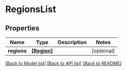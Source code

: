 # RegionsList


## Properties
Name | Type | Description | Notes
------------ | ------------- | ------------- | -------------
**regions** | [**[Region]**](Region.md) |  | [optional] 

[[Back to Model list]](../README.md#documentation-for-models) [[Back to API list]](../README.md#documentation-for-api-endpoints) [[Back to README]](../README.md)


